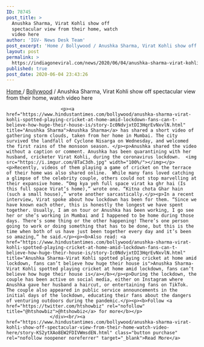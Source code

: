 ```yaml
---
ID: 78745
post_title: >
  Anushka Sharma, Virat Kohli show off
  spectacular view from their home, watch
  video here
author: 'IGV- News Desk Team'
post_excerpt: 'Home / Bollywood / Anushka Sharma, Virat Kohli show off spectacular view from their home, watch video here Anushka Sharma has shared a short video of gathering storm clouds, taken from her home in Mumbai. The city survived the landfall of Cyclone Nisarga on Wednesday, and welcomed the first rains of the monsoon season. Anushka&hellip;'
layout: post
permalink: >
  https://indiagoneviral.com/news/2020/06/04/anushka-sharma-virat-kohli-show-off-spectacular-view-from-their-home-watch-video-here/78745/india-gone-viral/
published: true
post_date: 2020-06-04 23:43:26
---
```

<p><a href="https://www.hindustantimes.com/" title="Home">Home </a> / <a href="http://www.hindustantimes.com/bollywood/" title="Bollywood">Bollywood</a> / <span>Anushka Sharma, Virat Kohli show off spectacular view from their home, watch video here</span>
			</p><div>
						
						<p><a href="https://www.hindustantimes.com/bollywood/anushka-sharma-virat-kohli-spotted-playing-cricket-at-home-amid-lockdown-fans-can-t-believe-how-huge-their-house-is/story-Ic0NdvjxtDI3HqrEvNxvlN.html" title="Anushka Sharma">Anushka Sharma</a> has shared a short video of gathering storm clouds, taken from her home in Mumbai. The city survived the landfall of Cyclone Nisarga on Wednesday, and welcomed the first rains of the monsoon season. </p><p>Anushka shared the video without a caption or comment. Anushka has been quarantining with her husband, cricketer Virat Kohli, during the coronavirus lockdown.  <img src="https://i.imgur.com/8TaC3dh.jpg" width="100%/"></img></p><p>Recently, videos of them playing a game of cricket on the terrace of their home was also shared online.  While many fans loved catching a glimpse of the celebrity couple, others could not stop marvelling at their expansive home. “Omg kya yeh full space virat ka ghr hai (Is this full space Virat’s home),” wrote one. “Kitna chota Ghar hain (such a small house),” wrote another sarcastically.</p><p>In a recent interview, Virat spoke about how lockdown has been for them. “Since we have known each other, this is honestly the longest we have spent together. Usually, I am on tour or Anushka has been working, I go see her or she’s working in Mumbai and I happened to be home during those days. There’s some thing or the other happening! There’s one person going to work or doing something that has to be done, but this is the time when both of us have just been together every day and it’s been so amazing,” he said.</p><p><b>Also read: <a href="https://www.hindustantimes.com/bollywood/anushka-sharma-virat-kohli-spotted-playing-cricket-at-home-amid-lockdown-fans-can-t-believe-how-huge-their-house-is/story-Ic0NdvjxtDI3HqrEvNxvlN.html" title="Anushka Sharma-Virat Kohli spotted playing cricket at home amid lockdown, fans can’t believe how huge their house is">Anushka Sharma-Virat Kohli spotted playing cricket at home amid lockdown, fans can’t believe how huge their house is</a></b></p><p>During the lockdown, the couple has been active on social media, either on Instagram where Anushka gave her husband a haircut, or entertaining fans on TikTok. The couple also appeared in public service announcements in the initial days of the lockdown, educating their fans about the dangers of venturing outdoors during the pandemic.</p><p><b>Follow <a href="https://twitter.com/htshowbiz" rel="nofollow" title="@htshowbiz">@htshowbiz</a> for more</b></p>
					</div><br/><a href="https://www.hindustantimes.com/bollywood/anushka-sharma-virat-kohli-show-off-spectacular-view-from-their-home-watch-video-here/story-KS2ytXAo8EW2FDIVWmsdEN.html" class="button purchase" rel="nofollow noopener noreferrer" target="_blank">Read More</a>